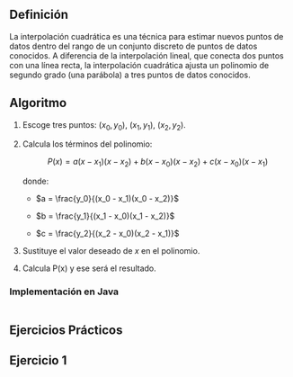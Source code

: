 ## Definición
La interpolación cuadrática es una técnica para estimar nuevos puntos de datos dentro del rango de 
un conjunto discreto de puntos de datos conocidos. A diferencia de la interpolación lineal, que conecta dos puntos 
con una línea recta, la interpolación cuadrática ajusta un polinomio de segundo grado (una parábola) a tres puntos de datos conocidos.

## Algoritmo 
1. Escoge tres puntos: $(x_0, y_0)$, $(x_1, y_1)$, $(x_2, y_2)$.

2. Calcula los términos del polinomio:

   $$P(x) = a(x - x_1)(x - x_2) + b(x - x_0)(x - x_2) + c(x - x_0)(x - x_1)$$

   donde:

   - $a = \frac{y_0}{(x_0 - x_1)(x_0 - x_2)}$

   - $b = \frac{y_1}{(x_1 - x_0)(x_1 - x_2)}$

   - $c = \frac{y_2}{(x_2 - x_0)(x_2 - x_1)}$

3. Sustituye el valor deseado de $x$ en el polinomio.
   
4. Calcula P(x) y ese será el resultado.

### Implementación en Java
```java
```
## Ejercicios Prácticos
## Ejercicio 1
